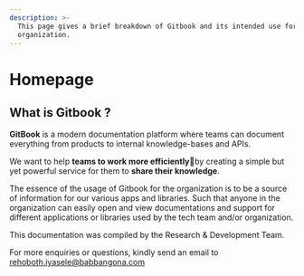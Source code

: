 ```yaml
---
description: >-
  This page gives a brief breakdown of Gitbook and its intended use for the
  organization.
---
```


# Homepage

## What is Gitbook ?

**GitBook** is a modern documentation platform where teams can document everything from products to internal knowledge-bases and APIs.

We want to help **teams to work more efficiently**🤝by creating a simple but yet powerful service for them to **share their knowledge**.

The essence of the usage of Gitbook for the organization is to be a source of information for our various apps and libraries. Such that anyone in the organization can easily open and view documentations and support for different applications or libraries used by the tech team and/or organization.

This documentation was compiled by the Research & Development Team.

For more enquiries or questions, kindly send an email to [rehoboth.iyasele@babbangona.com](mailto:rehoboth.iyasele@babbangona.com)



